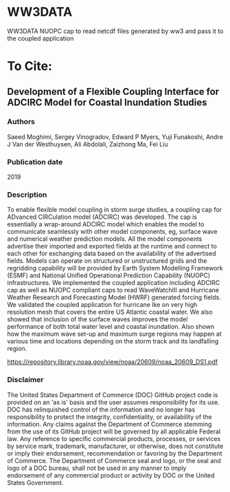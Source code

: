 # WW3DATA
WW3DATA NUOPC cap to read netcdf files generated by ww3 and pass it to the coupled application

# To Cite:

## Development of a Flexible Coupling Interface for ADCIRC Model for Coastal Inundation Studies

### Authors
Saeed Moghimi, Sergey Vinogradov, Edward P Myers, Yuji Funakoshi, Andre J Van der Westhuysen, Ali Abdolali, Zaizhong Ma, Fei Liu
### Publication date
2019
### Description
To enable flexible model coupling in storm surge studies, a coupling cap for ADvanced CIRCulation model (ADCIRC) was developed. The cap is essentially a wrap-around ADCIRC model which enables the model to communicate seamlessly with other model components, eg, surface wave and numerical weather prediction models. All the model components advertise their imported and exported fields at the runtime and connect to each other for exchanging data based on the availability of the advertised fields. Models can operate on structured or unstructured grids and the regridding capability will be provided by Earth System Modelling Framework (ESMF) and National Unified Operational Prediction Capability (NUOPC) infrastructures. We implemented the coupled application including ADCIRC cap as well as NUOPC compliant caps to read WaveWatchIII and Hurricane Weather Research and Forecasting Model (HWRF) generated forcing fields. We validated the coupled application for hurricane Ike on very high resolution mesh that covers the entire US Atlantic coastal water. We also showed that inclusion of the surface waves improves the model performance of both total water level and coastal inundation. Also shown how the maximum wave set-up and maximum surge regions may happen at various time and locations depending on the storm track and its landfalling region.

https://repository.library.noaa.gov/view/noaa/20609/noaa_20609_DS1.pdf

### Disclaimer 
The United States Department of Commerce (DOC) GitHub project code is provided on an 'as is' basis and the user assumes responsibility for its use. DOC has relinquished control of the information and no longer has responsibility to protect the integrity, confidentiality, or availability of the information. Any claims against the Department of Commerce stemming from the use of its GitHub project will be governed by all applicable Federal law. Any reference to specific commercial products, processes, or services by service mark, trademark, manufacturer, or otherwise, does not constitute or imply their endorsement, recommendation or favoring by the Department of Commerce. The Department of Commerce seal and logo, or the seal and logo of a DOC bureau, shall not be used in any manner to imply endorsement of any commercial product or activity by DOC or the United States Government.
